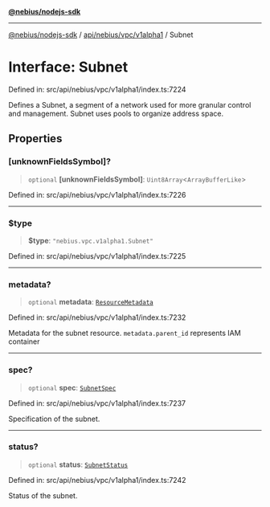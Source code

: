 [**@nebius/nodejs-sdk**](../../../../../README.md)

---

[@nebius/nodejs-sdk](../../../../../README.md) / [api/nebius/vpc/v1alpha1](../README.md) / Subnet

# Interface: Subnet

Defined in: src/api/nebius/vpc/v1alpha1/index.ts:7224

Defines a Subnet, a segment of a network used for more granular control and management.
Subnet uses pools to organize address space.

## Properties

### \[unknownFieldsSymbol\]?

> `optional` **\[unknownFieldsSymbol\]**: `Uint8Array`\<`ArrayBufferLike`\>

Defined in: src/api/nebius/vpc/v1alpha1/index.ts:7226

---

### $type

> **$type**: `"nebius.vpc.v1alpha1.Subnet"`

Defined in: src/api/nebius/vpc/v1alpha1/index.ts:7225

---

### metadata?

> `optional` **metadata**: [`ResourceMetadata`](../../../common/v1/interfaces/ResourceMetadata.md)

Defined in: src/api/nebius/vpc/v1alpha1/index.ts:7232

Metadata for the subnet resource.
`metadata.parent_id` represents IAM container

---

### spec?

> `optional` **spec**: [`SubnetSpec`](SubnetSpec.md)

Defined in: src/api/nebius/vpc/v1alpha1/index.ts:7237

Specification of the subnet.

---

### status?

> `optional` **status**: [`SubnetStatus`](SubnetStatus.md)

Defined in: src/api/nebius/vpc/v1alpha1/index.ts:7242

Status of the subnet.
